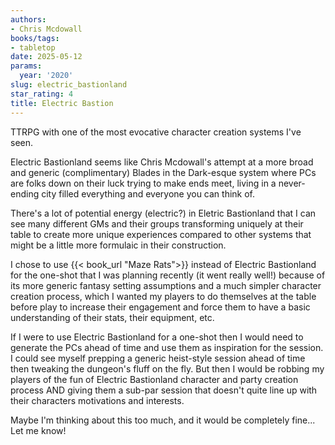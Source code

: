 ```yaml
---
authors:
- Chris Mcdowall
books/tags:
- tabletop
date: 2025-05-12
params:
  year: '2020'
slug: electric_bastionland
star_rating: 4
title: Electric Bastion
---
```


TTRPG with one of the most evocative character creation systems I've seen.

<!--more-->

Electric Bastionland seems like Chris Mcdowall's attempt at a more broad and generic (complimentary) Blades in the Dark-esque system where PCs are folks down on their luck trying to make ends meet, living in a never-ending city filled everything and everyone you can think of.

There's a lot of potential energy (electric?) in Eletric Bastionland that I can see many different GMs and their groups transforming uniquely at their table to create more unique experiences compared to other systems that might be a little more formulaic in their construction.

I chose to use {{< book_url "Maze Rats">}} instead of Electric Bastionland for the one-shot that I was planning recently (it went really well!) because of its more generic fantasy setting assumptions and a much simpler character creation process, which I wanted my players to do themselves at the table before play to increase their engagement and force them to have a basic understanding of their stats, their equipment, etc.

If I were to use Electric Bastionland for a one-shot then I would need to generate the PCs ahead of time and use them as inspiration for the session. I could see myself prepping a generic heist-style session ahead of time then tweaking the dungeon's fluff on the fly. But then I would be robbing my players of the fun of Electric Bastionland character and party creation process AND giving them a sub-par session that doesn't quite line up with their characters motivations and interests.

Maybe I'm thinking about this too much, and it would be completely fine... Let me know!
